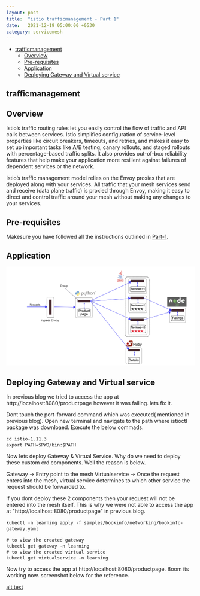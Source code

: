 ```yaml
---
layout: post
title:  "istio trafficmanagement - Part 1"
date:   2021-12-19 05:00:00 +0530
category: servicemesh
---
```


- [trafficmanagement](#trafficmanagement)
   - [Overview](#overview)
   - [Pre-requisites](#pre-requisites)
   - [Application](#application)
   - [Deploying Gateway and Virtual service](#deploying-gateway-and-virtual-service)
     

## trafficmanagement

## Overview

Istio’s traffic routing rules let you easily control the flow of traffic and API calls between services. Istio simplifies configuration of service-level properties like circuit breakers, timeouts, and retries, and makes it easy to set up important tasks like A/B testing, canary rollouts, and staged rollouts with percentage-based traffic splits. It also provides out-of-box reliability features that help make your application more resilient against failures of dependent services or the network.

Istio’s traffic management model relies on the Envoy proxies that are deployed along with your services. All traffic that your mesh services send and receive (data plane traffic) is proxied through Envoy, making it easy to direct and control traffic around your mesh without making any changes to your services.

## Pre-requisites

Makesure you have followed all the instructions outlined in [Part-1](https://devopsbypr.in/blog-servicemesh/servicemesh/2021/10/27/Installing-istio-servicemesh-using-istioctl.html).

## Application

![alt text](/assets/images/bookinfo-application.png)

## Deploying Gateway and Virtual service

In previous blog we tried to access the app at http://localhost:8080/productpage however it was failing. lets fix it.

Dont touch the port-forward command which was executed( mentioned in previous blog). Open new terminal and navigate to the path where istioctl package was downloaed. Execute the below commads.

```
cd istio-1.11.3
export PATH=$PWD/bin:$PATH
```

Now lets deploy Gateway & Virtual Service. Why do we need to deploy these custom crd components. Well the reason is below.

Gateway -> Entry point to the mesh
Virtualservice -> Once the request enters into the mesh, virtual service determines to which other service the request should be forwarded to.

if you dont deploy these 2 components then your request will not be entered into the mesh itself. This is why we were not able to access the app at "http://localhost:8080/productpage" in previous blog. 

```
kubectl -n learning apply -f samples/bookinfo/networking/bookinfo-gateway.yaml
```

```
# to view the created gateway
kubectl get gateway -n learning
# to view the created virtual service
kubectl get virtualservice -n learning
```

Now try to access the app at http://localhost:8080/productpage. Boom its working now. screenshot below for the reference.

[alt text](/assets/images/product-page-output.png)